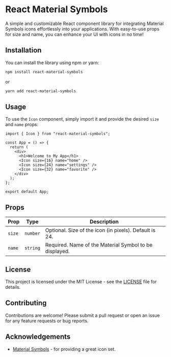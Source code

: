 # React Material Symbols
A simple and customizable React component library for integrating Material Symbols icons effortlessly into your applications. With easy-to-use props for size and name, you can enhance your UI with icons in no time!

## Installation

You can install the library using npm or yarn:

```bash
npm install react-material-symbols
```

or

```bash
yarn add react-material-symbols
```

## Usage

To use the `Icon` component, simply import it and provide the desired `size` and `name` props:

```tsx
import { Icon } from "react-material-symbols";

const App = () => {
  return (
    <div>
      <h1>Welcome to My App</h1>
      <Icon size={16} name="home" />
      <Icon size={24} name="settings" />
      <Icon size={32} name="favorite" />
    </div>
  );
};

export default App;
```

## Props

| Prop  | Type   | Description                      |
|-------|--------|----------------------------------|
| `size`| `number` | Optional. Size of the icon (in pixels). Default is 24. |
| `name`| `string` | Required. Name of the Material Symbol to be displayed. |

## License

This project is licensed under the MIT License - see the [LICENSE](LICENSE) file for details.

## Contributing

Contributions are welcome! Please submit a pull request or open an issue for any feature requests or bug reports.

## Acknowledgements

- [Material Symbols](https://fonts.google.com/icons?icon.query=material%20symbols) - for providing a great icon set.

```
